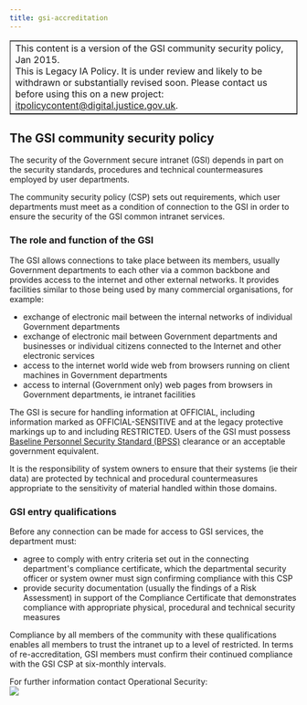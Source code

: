 ```yaml
---
title: gsi-accreditation
---
```


<table border='1'>
<tr>
<td>This content is a version of the GSI community security policy, Jan 2015.<br/>
This is Legacy IA Policy. It is under review and likely to be withdrawn or substantially revised soon. Please contact us before using this on a new project: <a href="mailto:itpolicycontent@digital.justice.gov.uk?subject=gsi-accreditation">itpolicycontent@digital.justice.gov.uk</a>.</td>
</tr>
</table>

## The GSI community security policy

The security of the Government secure intranet (GSI) depends in part on the security standards, procedures and technical countermeasures employed by user departments.

The community security policy (CSP) sets out requirements, which user departments must meet as a condition of connection to the GSI in order to ensure the security of the GSI common intranet services.

### The role and function of the GSI

The GSI allows connections to take place between its members, usually Government departments to each other via a common backbone and provides access to the internet and other external networks. It provides facilities similar to those being used by many commercial organisations, for example:

- exchange of electronic mail between the internal networks of individual Government departments
- exchange of electronic mail between Government departments and businesses or individual citizens connected to the Internet and other electronic services
- access to the internet world wide web from browsers running on client machines in Government departments
- access to internal (Government only) web pages from browsers in Government departments, ie intranet facilities

The GSI is secure for handling information at OFFICIAL, including information marked as OFFICIAL-SENSITIVE and at the legacy protective markings up to and including RESTRICTED. Users of the GSI must possess [Baseline Personnel Security Standard (BPSS)](https://intranet.justice.gov.uk/guidance/hr/recruitment/security-vetting/contractor-agency-staff/national-security-clearance-for-contractorsagency-staff/) clearance or an acceptable government equivalent.

It is the responsibility of system owners to ensure that their systems (ie their data) are protected by technical and procedural countermeasures appropriate to the sensitivity of material handled within those domains.

### GSI entry qualifications

Before any connection can be made for access to GSI services, the department must:

- agree to comply with entry criteria set out in the connecting department's compliance certificate, which the departmental security officer or system owner must sign confirming compliance with this CSP
- provide security documentation (usually the findings of a Risk Assessment) in support of the Compliance Certificate that demonstrates compliance with appropriate physical, procedural and technical security measures

Compliance by all members of the community with these qualifications enables all members to trust the intranet up to a level of restricted. In terms of re-accreditation, GSI members must confirm their continued compliance with the GSI CSP at six-monthly intervals.

For further information contact Operational Security:<br/>
![](https://s3-eu-west-2.amazonaws.com/intranet-prod-storage-1dvcquh7kophi/uploads/2017/12/c44e91c8a5d308c4953ef918b987f543.gif)&nbsp;
